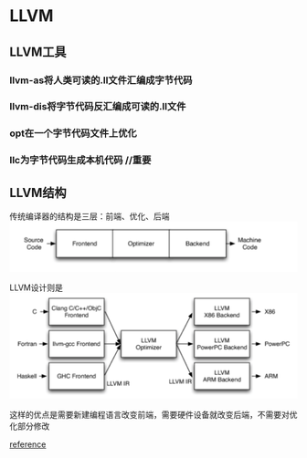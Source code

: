 # LLVM

## LLVM工具

### llvm-as将人类可读的.ll文件汇编成字节代码
### llvm-dis将字节代码反汇编成可读的.ll文件
### opt在一个字节代码文件上优化
### llc为字节代码生成本机代码 //重要

## LLVM结构
传统编译器的结构是三层：前端、优化、后端
![](img/c_t.png)

LLVM设计则是
![](img/c_llvm.png)

这样的优点是需要新建编程语言改变前端，需要硬件设备就改变后端，不需要对优化部分修改

[reference](https://releases.llvm.org/1.3/docs/BytecodeFormat.html)